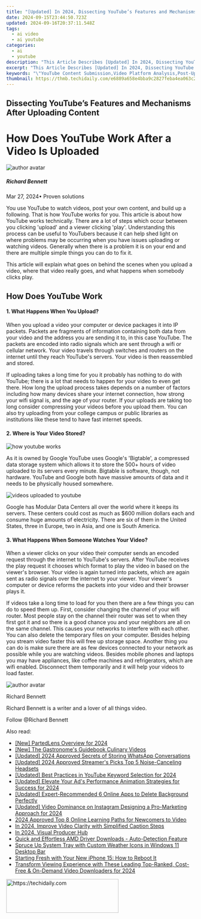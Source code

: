 ```yaml
---
title: "[Updated] In 2024, Dissecting YouTube’s Features and Mechanisms After Uploading Content"
date: 2024-09-15T23:44:50.723Z
updated: 2024-09-16T20:37:11.548Z
tags:
  - ai video
  - ai youtube
categories:
  - ai
  - youtube
description: "This Article Describes [Updated] In 2024, Dissecting YouTube’s Features and Mechanisms After Uploading Content"
excerpt: "This Article Describes [Updated] In 2024, Dissecting YouTube’s Features and Mechanisms After Uploading Content"
keywords: "\"YouTube Content Submission,Video Platform Analysis,Post-Upload Features,YouTube Engagement Tools,Streaming Service Insights,Media Sharing Mechanisms,Digital Content Uploads\""
thumbnail: https://thmb.techidaily.com/e6889a658e4bba9c2827feba4ea063c236adc8db7e5b5caf8c7f574f84c4eaab.jpg
---
```


## Dissecting YouTube’s Features and Mechanisms After Uploading Content

# How Does YouTube Work After a Video Is Uploaded

![author avatar](https://images.wondershare.com/filmora/article-images/richard-bennett.jpg)

##### Richard Bennett

 Mar 27, 2024• Proven solutions

You use YouTube to watch videos, post your own content, and build up a following. That is how YouTube works for you. This article is about how YouTube works technically. There are a lot of steps which occur between you clicking 'upload' and a viewer clicking 'play'. Understanding this process can be useful to YouTubers because it can help shed light on where problems may be occurring when you have issues uploading or watching videos. Generally when there is a problem it is on your end and there are multiple simple things you can do to fix it.

This article will explain what goes on behind the scenes when you upload a video, where that video really goes, and what happens when somebody clicks play.

## How Does YouTube Work

#### 1\. What Happens When You Upload?

When you upload a video your computer or device packages it into IP packets. Packets are fragments of information containing both data from your video and the address you are sending it to, in this case YouTube. The packets are encoded into radio signals which are sent through a wifi or cellular network. Your video travels through switches and routers on the internet until they reach YouTube's servers. Your video is then reassembled and stored.

If uploading takes a long time for you it probably has nothing to do with YouTube; there is a lot that needs to happen for your video to even get there. How long the upload process takes depends on a number of factors including how many devices share your internet connection, how strong your wifi signal is, and the age of your router. If your uploads are taking too long consider compressing your videos before you upload them. You can also try uploading from your college campus or public libraries as institutions like these tend to have fast internet speeds.

#### 2\. Where is Your Video Stored?

![how youtube works](https://images.wondershare.com/filmora/article-images/how-youtube-works.JPG)

As it is owned by Google YouTube uses Google's 'Bigtable', a compressed data storage system which allows it to store the 500+ hours of video uploaded to its servers every minute. Bigtable is software, though, not hardware. YouTube and Google both have massive amounts of data and it needs to be physically housed somewhere.

![videos uploaded to youtube](https://images.wondershare.com/filmora/article-images/videos-uploaded-to-youtube.jpg)

Google has Modular Data Centers all over the world where it keeps its servers. These centers could cost as much as $600 million dollars each and consume huge amounts of electricity. There are six of them in the United States, three in Europe, two in Asia, and one is South America.

#### 3\. What Happens When Someone Watches Your Video?

When a viewer clicks on your video their computer sends an encoded request through the internet to YouTube's servers. After YouTube receives the play request it chooses which format to play the video in based on the viewer's browser. Your video is again turned into packets, which are again sent as radio signals over the internet to your viewer. Your viewer's computer or device reforms the packets into your video and their browser plays it.

If videos take a long time to load for you then there are a few things you can do to speed them up. First, consider changing the channel of your wifi router. Most people stay on the channel their router was set to when they first got it and so there is a good chance you and your neighbors are all on the same channel. This causes your networks to interfere with each other. You can also delete the temporary files on your computer. Besides helping you stream video faster this will free up storage space. Another thing you can do is make sure there are as few devices connected to your network as possible while you are watching videos. Besides mobile phones and laptops you may have appliances, like coffee machines and refrigerators, which are wifi enabled. Disconnect them temporarily and it will help your videos to load faster.

![author avatar](https://images.wondershare.com/filmora/article-images/richard-bennett.jpg)

Richard Bennett

Richard Bennett is a writer and a lover of all things video.

Follow @Richard Bennett

<ins class="adsbygoogle"
     style="display:block"
     data-ad-format="autorelaxed"
     data-ad-client="ca-pub-7571918770474297"
     data-ad-slot="1223367746"></ins>

<ins class="adsbygoogle"
     style="display:block"
     data-ad-client="ca-pub-7571918770474297"
     data-ad-slot="8358498916"
     data-ad-format="auto"
     data-full-width-responsive="true"></ins>

<span class="atpl-alsoreadstyle">Also read:</span>
<div><ul>
<li><a href="https://screen-video-capture.techidaily.com/new-partedlens-overview-for-2024/"><u>[New] PartedLens Overview for 2024</u></a></li>
<li><a href="https://youtube-web.techidaily.com/he-gastronomes-guidebook-culinary-videos/"><u>[New] The Gastronome's Guidebook Culinary Videos</u></a></li>
<li><a href="https://visual-screen-recording.techidaily.com/updated-2024-approved-secrets-of-storing-whatsapp-conversations/"><u>[Updated] 2024 Approved Secrets of Storing WhatsApp Conversations</u></a></li>
<li><a href="https://youtube-web.techidaily.com/ed-2024-approved-streamers-picks-top-5-noise-canceling-headsets/"><u>[Updated] 2024 Approved Streamer's Picks Top 5 Noise-Canceling Headsets</u></a></li>
<li><a href="https://youtube-web.techidaily.com/ed-best-practices-in-youtube-keyword-selection-for-2024/"><u>[Updated] Best Practices in YouTube Keyword Selection for 2024</u></a></li>
<li><a href="https://facebook-clips.techidaily.com/updated-elevate-your-ads-performance-animation-strategies-for-success-for-2024/"><u>[Updated] Elevate Your Ad's Performance Animation Strategies for Success for 2024</u></a></li>
<li><a href="https://some-techniques.techidaily.com/updated-expert-recommended-6-online-apps-to-delete-background-perfectly/"><u>[Updated] Expert-Recommended 6 Online Apps to Delete Background Perfectly</u></a></li>
<li><a href="https://instagram-video-files.techidaily.com/updated-video-dominance-on-instagram-designing-a-pro-marketing-approach-for-2024/"><u>[Updated] Video Dominance on Instagram Designing a Pro-Marketing Approach for 2024</u></a></li>
<li><a href="https://youtube-web.techidaily.com/approved-top-8-online-learning-paths-for-newcomers-to-video/"><u>2024 Approved Top 8 Online Learning Paths for Newcomers to Video</u></a></li>
<li><a href="https://youtube-web.techidaily.com/24-improve-video-clarity-with-simplified-caption-steps/"><u>In 2024, Improve Video Clarity with Simplified Caption Steps</u></a></li>
<li><a href="https://youtube-web.techidaily.com/24-visual-producer-hub/"><u>In 2024, Visual Producer Hub</u></a></li>
<li><a href="https://win-dash.techidaily.com/quick-and-effortless-amd-driver-downloads-auto-detection-feature/"><u>Quick and Effortless AMD Driver Downloads - Auto-Detection Feature</u></a></li>
<li><a href="https://win11.techidaily.com/spruce-up-system-tray-with-custom-weather-icons-in-windows-11-desktop-bar/"><u>Spruce Up System Tray with Custom Weather Icons in Windows 11 Desktop Bar</u></a></li>
<li><a href="https://technical-tips.techidaily.com/starting-fresh-with-your-new-iphone-15-how-to-reboot-it/"><u>Starting Fresh with Your New iPhone 15: How to Reboot It</u></a></li>
<li><a href="https://youtube-web.techidaily.com/form-viewing-experience-with-these-leading-top-ranked-cost-free-and-on-demand-video-downloaders-for-2024/"><u>Transform Viewing Experience with These Leading Top-Ranked, Cost-Free & On-Demand Video Downloaders for 2024</u></a></li>
</ul></div>

<!-- affiliate ads begin -->
<a href="https://aligracehair.sjv.io/c/5597632/2115915/19272" target="_top" id="2115915">
  <img src="//a.impactradius-go.com/display-ad/19272-2115915" border="0" alt="https://techidaily.com" width="300" height="90"/>
</a>
<img height="0" width="0" src="https://aligracehair.sjv.io/i/5597632/2115915/19272" style="position:absolute;visibility:hidden;" border="0" />
<!-- affiliate ads end -->

